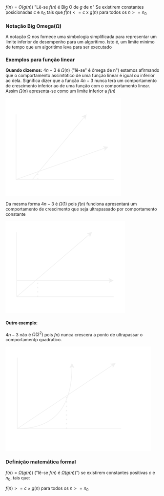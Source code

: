 $f(n) = O(g(n))$
"Lê-se $f(n)$ é Big O de $g$ de $n$"
Se existirem constantes posicionadas $c$ e $n_0$ tais que $f(n)<= c \text{ x } g(n)$ para todos os $n>=n_0$ 
### Notação Big Omega(Ω)
A notação Ω nos fornece uma simbologia simplificada para representar um limite inferior de desempenho para um algoritimo. Isto é, um limite minimo de tempo que um algoritimo leva para ser executado
### Exemplos para função linear
**Quando dizemos:**
$4n-3$ é $Ω(n)$ ("lê-se" é ômega de n") estamos afirmando que o comportamento assimtótico de uma função linear é igual ou inferior ao dela.
Significa dizer que a função $4n-3$ nunca terá um comportamento de crescimento inferior ao de uma função com o comportamento linear.
Assim $Ω(n)$ apresenta-se como um limite inferior a $f(n)$

![](../diagramas/GraficoOmegaLinear.svg)

Da mesma forma $4n-3$ é $Ω(1)$ pois $f(n)$ funciona apresentará um comportamento de crescimento que seja ultrapassado por comportamento constante

![](../diagramas/BigOmegaConstante.svg)

#### Outro exemplo:
$4n-3$ não é $Ω(2^2)$ pois $fn)$ nunca crescera a ponto de ultrapassar o comportamentp quadratico.

![](../diagramas/BigOmegaQuadratico.svg)

### Definição matemática formal
$f(n)=Ω(g(n))$ ("lê-se $f(n)$ é $Ω(g(n))$") se existirem constantes positivas $c$ e $n_0$, tais que:

$f(n)>=c \times g(n)$ para todos os $n>=n_0$